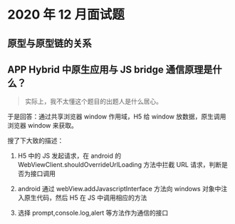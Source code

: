 # 2020 年 12 月面试题

## 原型与原型链的关系

## APP Hybrid 中原生应用与 JS bridge 通信原理是什么？

> 实际上，我不太懂这个题目的出题人是什么居心。

于是回答：通过共享浏览器 window 作用域，H5 给 window 放数据，原生调用浏览器 window 来获取。

搜了下大致的描述：

1. H5 中的 JS 发起请求，在 android 的 WebViewClient.shouldOverrideUrlLoading 方法中拦截 URL 请求，判断是否为接口调用

2. android 通过 webView.addJavascriptInterface 方法向 windows 对象中注入原生代码，然后 H5 在 JS 中调用相应的方法

3. 选择 prompt,console.log,alert 等方法作为通信的接口
